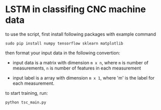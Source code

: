 # LSTM in classifing CNC machine data
to use the script, first install following packages with example command

`sudo pip install numpy tensorflow sklearn matplotlib`

then format your input data in the following convertion:

* input data is a matrix with dimension `m x n`, where `m` is number of measurements, `n` is number of features in each measurement

* input label is a array with dimension `m x 1`, where 'm' is the label for each measurement.

to start training, run:

`python tsc_main.py`

